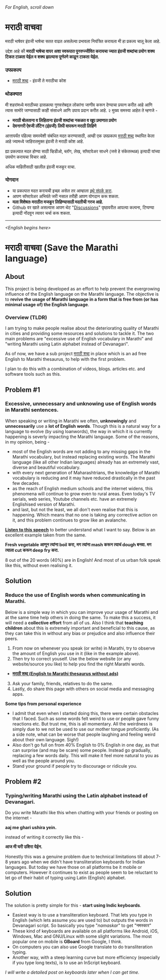 *For English, scroll down*

# मराठी वाचवा

मराठी भाषेवर इंग्रजी भाषेचा सतत वाढत असलेल्या प्रभावला नियंत्रित करायला मी हा प्रकल्प चालू केला आहे.

उद्देश आहे की **मराठी भाषेचा वापर अशा स्वरूपात पुनरुज्जीवित करायचा ज्यात इंग्रजी शब्दांचा प्रयोग शक्य टिकत टाळता येईल
व शक्य झाल्यास पूर्णपणे काढून टाकता येईल.**

### उपप्रकल्प

- [मराठी शब्द](https://mukta-strot.github.io/marathi-shabd/) - इंग्रजी ते मराठीचा कोश

### थोडक्यात

मी शहरांमध्ये मराठीच्या ढासळत्या गुणवत्तेबद्दल लोकांना जाणीव करून देण्याचा प्रयत्न करीत आहे आणि त्यास सामोरे जाण्यासाठी काही संसाधने आणि उपाय प्रदान करीत आहे.
२ मुख्य समस्या आहेत ते म्हणजे - 

- **मराठी बोलताना व लिहिताना इंग्रजी शब्दांचा नकळत व खूप प्रमाणात प्रयोग**
- **देवनागरी ऐवजी लॅटिन (इंग्रजी) लिपी वापरून मराठी लिहिणे**

आत्तापर्यंत पहिल्या समस्येशी संबंधित मदत करण्यासाठी, आम्ही एक उपप्रकल्प [मराठी शब्द](https://mukta-strot.github.io/marathi-shabd/) स्थापित केला आहे ज्यामध्ये जाहिरातमुक्त इंग्रजी ते मराठी कोश आहे.

ह्या प्रकल्पात मदत होण्या साठी व्हिडीओ, ब्लॉग, लेख, सॉफ्टवेअर साधने (जसे हे संकेतस्थळ) इत्यादी यांच्या उपयोग करायचा विचार आहे. 

अधिक माहितीसाठी खालील इंग्रजी मजकूर वाचा.

### योगदान

- या प्रकल्पात मदत करायची इच्छा असेल तर आम्हाला [इथे संपर्क करा](https://mukta-strot.github.io/#contact). 
- आपण सॉफ्टवेअर अभियंते जरी नसाल तरीही आपण योगदान करू शकता.
- **मला विशेषतः मराठीत मजकूर लिहिण्यासाठी मदतीची गरज आहे.**
- Github वर खाते असल्यास आपण थेट "[Discussions](https://github.com/mukta-strot/marathi-vachva/discussions)" पृष्ठावरील आपल्या कल्पना, टिप्पण्या इत्यादी नोंदवून त्यावर चर्चा करू शकता.

---

*\<English begins here\>*

# मराठी वाचवा (Save the Marathi language)

## About

This project is being developed as an effort to help prevent the evergrowing
influence of the English language on the Marathi language.
The objective is to **revive the usage of Marathi language in a form that is
free from (or has minimal usage of) the English language**.

### Overview (TLDR)

I am trying to make people realise about the deteriorating quality of Marathi
in cities and providing some resources and solutions to tackle it. The two main
problems are "excessive use of English vocabulary in Marathi" and "writing Marathi using
Latin alphabet instead of Devanagari".

As of now, we have a sub project [मराठी शब्द](https://mukta-strot.github.io/marathi-shabd/)
in place which is an ad free English to Marathi thesaurus, to help with the
first problem.

I plan to do this with a combination of videos, blogs. articles etc. and software tools
such as this.

## Problem #1

### Excessive, unnecessary and unknowing use of English words in Marathi sentences.

When speaking or writing in Marathi we often, **unknowingly** and
**unnecessarily** use a **lot of English words**.
Though this is a natural way for a language to evolve (by using loanwords), the 
way in which it is currently happening is severly impacting the Marathi language.
Some of the reasons, in my opinion, being -

- most of the English words are not adding to any missing gaps in the Marathi 
vocabulary, but instead replacing existing words. 
The Marathi language (like all other Indian languages) already has an extremely
vast, diverse and beautiful vocabulary.
- with every next generation of Maharashtrians, the knowledge of Marathi
  vocabulary is reducing and it may have reduced drastically in the past few decades.
- as the reach of English medium schools and the internet widens, this phenomena
  will continue to grow even to rural areas. Even today's TV serials, web
series, Youtube channels etc. have an extremely Englishised version of Marathi.
- and last, but not the least, we all don't even realise that this is happening.
  Which means that no one is taking any corrective action on it, and this
problem continues to grow like an avalanche.

[**Listen to this speech**](https://youtu.be/Jg7UUU8R_Dc) to better understand what I want to say.
Below is an excellent example taken from the same.

**Fresh vegetable आणून त्यांना boil करा, मग त्यांना mash करून त्याचं dough बनवा. मग त्याला cut करून deep fry करा.**

8 out of the 20 words (40%) are in English! And most of us urban folk speak like
this, without even realising it.

## Solution

### Reduce the use of English words when communicating in Marathi.

Below is a simple way in which you can improve your usage of Marathi and at the
same time help others in doing the same. To make this a success, it will need a
**collective effort** from all of us. Also I think that **teaching children** about
this is extremely important and beneficial to this cause, as they can take
this in without any bias or prejudice and also influence their peers.


1. From now on whenever you speak (or write) in Marathi, try to observe the amount of English
you use in it (like in the example above).
2. Then try to correct youself. Use the below website (or any website/source you like) to help
   you find the right Marathi words.
  - [**मराठी शब्द (English to Marathi thesaurus without ads)**](https://mukta-strot.github.io/marathi-shabd/)
3. Ask your family, friends, relatives to do the same.
4. Lastly, do share this page with others on social media and messaging apps.

**Some tips from personal experience**

- I admit that even when I started doing this, there were certain obstacles
that I faced. Such as some words felt weird to use or people gave funny reactions etc.
But trust me, this is all momentary. All the weirdness is simply due to we not
be used to use our mother tongue proficiently. (As a side note, what can be worse
that people laughing and feeling weird about their own language. Sigh!)
- Also don't go full on from 40% English to 0% English in one day, as that can
surprise (and may be scare) some people. Instead go gradually, replacing a few 
words daily. This will make it feel more natural to you as well as the people around you.
- Stand your ground if people try to discourage or ridicule you.


## Problem #2

### Typing/writing Marathi using the Latin alphabet instead of Devanagari. 

Do you write Marathi like this when chatting with your friends or posting
on the internet -

**aaj me ghari ushira yein.**

instead of writing it correctly like this -

**आज मी घरी उशिरा येईन.**

Honestly this was a genuine problem due to technical limitations 
till about 7-8 years ago when we didn't have transliteration keyboards for
Indian languages. But today we have those on all platforms be it mobile 
or computers. However it continues to exist as people seem to be
reluctant to let go of their habit of typing using Latin (English) alphabet.

## Solution

The solution is pretty simple for this - **start using Indic keyboards**.

- Easiest way is to use a transliteration keyboard. That lets you type in
  English (which lets assume you are used to) but outputs the words in
Devanagari script. So basically you type "*namaskar*" to get "नमस्कार"
- These kind of keyboards are available on all platforms like Android, iOS,
  Windows, Mac and GNU/Linux with some slight variations. The most popular one
  on mobile is **GBoard** from Google, I think.
- On computers you can also use Google translate to do transliteration typing.
- Another way, with a steep learning curve but more efficiency (especially if you
  type long texts), is to use an InScript keyboard.

*I will write a detailed post on keyboards later when I can get time.*
